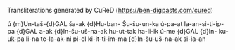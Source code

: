 Transliterations generated by CuReD (https://ben-digpasts.com/cured)

ú {m}Un-taš-{d}GAL ša-ak {d}Hu-ban-
Šu-šu-un-ka ú-pa-at la-an-si-ti-ip-pa
{d}GAL a-ak {d}In-šu-uš-na-ak
hu-ut-tak ha-li-ik ú-me {d}GAL {d}In-
ku-uk-pa li-na te-la-ak-ni
pi-el ki-it-ti-im-ma
{d}In-šu-uš-na-ak si-ia-an
